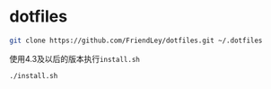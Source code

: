 # dotfiles

```bash
git clone https://github.com/FriendLey/dotfiles.git ~/.dotfiles
```

使用4.3及以后的版本执行`install.sh`

```shell
./install.sh
```
